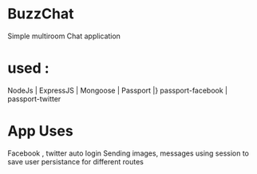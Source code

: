 # BuzzChat
Simple multiroom Chat application

# used : 
NodeJs | ExpressJS | Mongoose | Passport |} passport-facebook | passport-twitter

# App Uses
Facebook , twitter auto login
Sending images, messages
using session to save user persistance for different routes
